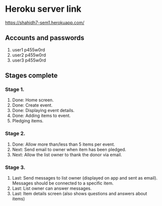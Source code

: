 
# Heroku server link

https://shahidh7-sem1.herokuapp.com/

## Accounts and passwords

1. user1 p455w0rd
2. user2 p455w0rd
3. user3 p455w0rd

## Stages complete

### Stage 1.
1. Done: Home screen.
2. Done: Create event.
3. Done: Displaying event details. 
4. Done: Adding items to event.
5. Pledging items.

### Stage 2.
1. Done: Allow more than/less than 5 items per event.
2. Next: Send email to owner when item has been pledged.
3. Next: Allow the list owner to thank the donor via email.

### Stage 3.

1. Last: Send messages to list owner (displayed on app and sent as email). Messages should be connected to a specific item.
2. Last: List owner can answer messages. 
3. Last: Item details screen (also shows questions and answers about items)